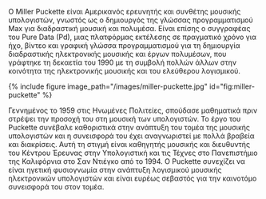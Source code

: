 Ο Miller Puckette είναι Αμερικανός ερευνητής και συνθέτης μουσικής υπολογιστών, γνωστός ως ο δημιουργός της γλώσσας προγραμματισμού Max για διαδραστική μουσική και πολυμέσα. Είναι επίσης ο συγγραφέας του Pure Data (Pd), μιας πλατφόρμας εκτέλεσης σε πραγματικό χρόνο για ήχο, βίντεο και γραφική γλώσσα προγραμματισμού για τη δημιουργία διαδραστικής ηλεκτρονικής μουσικής και έργων πολυμέσων, που γράφτηκε τη δεκαετία του 1990 με τη συμβολή πολλών άλλων στην κοινότητα της ηλεκτρονικής μουσικής και του ελεύθερου λογισμικού. 

{% include figure image_path="/images/miller-puckette.jpg" id="fig:miller-puckette" %}

Γεννημένος το 1959 στις Ηνωμένες Πολιτείες, σπούδασε μαθηματικά πριν στρέψει την προσοχή του στη μουσική των υπολογιστών. Το έργο του Puckette συνέβαλε καθοριστικά στην ανάπτυξη του τομέα της μουσικής υπολογιστών και η συνεισφορά του έχει αναγνωριστεί με πολλά βραβεία και διακρίσεις. Αυτή τη στιγμή είναι καθηγητής μουσικής και διευθυντής του Κέντρου Έρευνας στην Υπολογιστική και τις Τέχνες στο Πανεπιστήμιο της Καλιφόρνια στο Σαν Ντιέγκο από το 1994. Ο Puckette συνεχίζει να είναι ηγετική φυσιογνωμία στην ανάπτυξη λογισμικού μουσικής ηλεκτρονικών υπολογιστών και είναι ευρέως σεβαστός για την καινοτόμο συνεισφορά του στον τομέα. 
